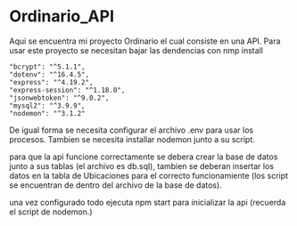 # Ordinario_API
Aqui se encuentra mi proyecto Ordinario el cual consiste en una API.
Para usar este proyecto se necesitan bajar las dendencias con nmp install

    "bcrypt": "^5.1.1", 
    "dotenv": "^16.4.5",
    "express": "^4.19.2",
    "express-session": "^1.18.0",
    "jsonwebtoken": "^9.0.2",
    "mysql2": "^3.9.9",
    "nodemon": "^3.1.2"

De igual forma se necesita configurar el archivo .env para usar los procesos.
Tambien se necesita installar nodemon junto a su script.

para que la api funcione correctamente se debera crear la base de datos junto a sus tablas (el archivo es db.sql), tambien se deberan insertar los datos en la tabla de Ubicaciones para el correcto funcionamiente (los script se encuentran de dentro del archivo de la base de datos).

una vez configurado todo ejecuta npm start para inicializar la api (recuerda el script de nodemon.)